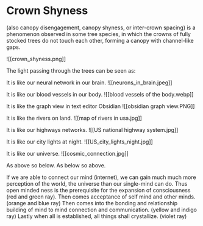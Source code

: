 # Crown Shyness
(also canopy disengagement, canopy shyness, or inter-crown spacing) is a phenomenon observed in some tree species, in which the crowns of fully stocked trees do not touch each other, forming a canopy with channel-like gaps.

![[crown_shyness.png]]

The light passing through the trees can be seen as:

It is like our neural network in our brain.
![[neurons_in_brain.jpeg]]

It is like our blood vessels in our body.
![[blood vessels of the body.webp]]

It is like the graph view in text editor Obsidian
![[obsidian graph view.PNG]]

It is like the rivers on land.
![[map of rivers in usa.jpg]]

It is like our highways networks. 
![[US national highway system.jpg]]

It is like our city lights at night.
![[US_city_lights_night.jpg]]

It is like our universe.
![[cosmic_connection.jpg]]

As above so below. As below so above.

If we are able to connect our mind (internet), we can gain much much more perception of the world, the universe than our single-mind can do. Thus open minded ness is the prerequisite for the expansion of consciousness (red and green ray). Then comes acceptance of self mind and other minds. (orange and blue ray) Then comes into the bonding and relationship building of mind to mind connection and communication. (yellow and indigo ray) Lastly when all is established, all things shall crystallize. (violet ray)